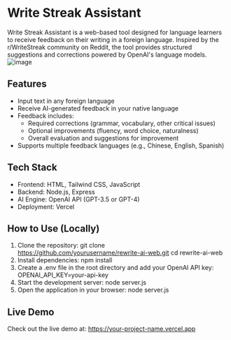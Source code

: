 # Write Streak Assistant

Write Streak Assistant is a web-based tool designed for language learners to receive feedback on their writing in a foreign language. Inspired by the r/WriteStreak community on Reddit, the tool provides structured suggestions and corrections powered by OpenAI's language models.
![image](https://github.com/user-attachments/assets/b09c0b12-6a40-421e-a71b-38a6b00cf9f6)


## Features

- Input text in any foreign language
- Receive AI-generated feedback in your native language
- Feedback includes:
  - Required corrections (grammar, vocabulary, other critical issues)
  - Optional improvements (fluency, word choice, naturalness)
  - Overall evaluation and suggestions for improvement
- Supports multiple feedback languages (e.g., Chinese, English, Spanish)

## Tech Stack

- Frontend: HTML, Tailwind CSS, JavaScript
- Backend: Node.js, Express
- AI Engine: OpenAI API (GPT-3.5 or GPT-4)
- Deployment: Vercel

## How to Use (Locally)

1. Clone the repository:
git clone https://github.com/yourusername/rewrite-ai-web.git
cd rewrite-ai-web
2. Install dependencies:
npm install
3. Create a .env file in the root directory and add your OpenAI API key:
OPENAI_API_KEY=your-api-key
4. Start the development server:
node server.js
5. Open the application in your browser:
node server.js

## Live Demo
Check out the live demo at: https://your-project-name.vercel.app

